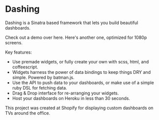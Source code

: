 # Dashing



Dashing is a Sinatra based framework that lets you build beautiful dashboards.

Check out a demo over here. Here's another one, optimized for 1080p screens.

Key features:

- Use premade widgets, or fully create your own with scss, html, and coffeescript.
- Widgets harness the power of data bindings to keep things DRY and simple. Powered by batman.js.
- Use the API to push data to your dashboards, or make use of a simple ruby DSL for fetching data.
- Drag & Drop interface for re-arranging your widgets.
- Host your dashboards on Heroku in less than 30 seconds.

This project was created at Shopify for displaying custom dashboards on TVs around the office.
